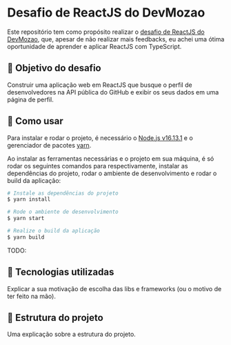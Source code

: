 # Desafio de ReactJS do DevMozao

Este repositório tem como propósito realizar o [desafio de ReactJS do DevMozao](https://github.com/devMozao/desafio-reactjs), que, apesar de não realizar mais feedbacks, eu achei uma ótima oportunidade de aprender e aplicar ReactJS com TypeScript.

## 📌 Objetivo do desafio

Construir uma aplicação web em ReactJS que busque o perfil de desenvolvedores na API pública do GitHub e exibir os seus dados em uma página de perfil.

## 🤔 Como usar

Para instalar e rodar o projeto, é necessário o [Node.js v16.13.1](https://nodejs.org/en/) e o gerenciador de pacotes [yarn](https://yarnpkg.com/).

Ao instalar as ferramentas necessárias e o projeto em sua máquina, é só rodar os seguintes comandos para respectivamente, instalar as dependências do projeto, rodar o ambiente de desenvolvimento e rodar o build da aplicação:

```bash
# Instale as dependências do projeto
$ yarn install

# Rode o ambiente de desenvolvimento
$ yarn start

# Realize o build da aplicação
$ yarn build
```

TODO:
## 🤖 Tecnologias utilizadas

Explicar a sua motivação de escolha das libs e frameworks (ou o motivo de ter feito na mão).

## 📂 Estrutura do projeto

Uma explicação sobre a estrutura do projeto.